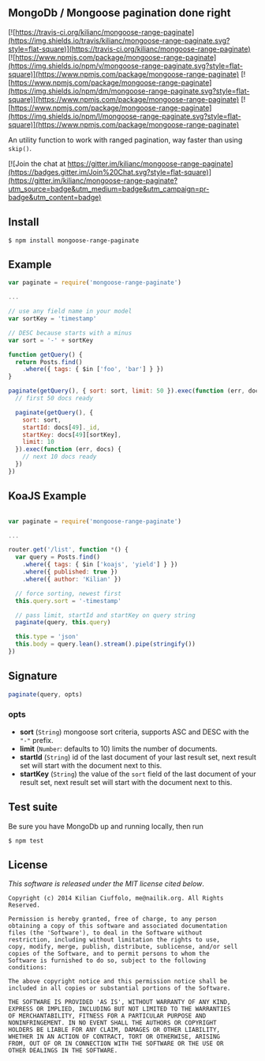 ## MongoDb / Mongoose pagination done right

[![https://travis-ci.org/kilianc/mongoose-range-paginate](https://img.shields.io/travis/kilianc/mongoose-range-paginate.svg?style=flat-square)](https://travis-ci.org/kilianc/mongoose-range-paginate)
[![https://www.npmjs.com/package/mongoose-range-paginate](https://img.shields.io/npm/v/mongoose-range-paginate.svg?style=flat-square)](https://www.npmjs.com/package/mongoose-range-paginate)
[![https://www.npmjs.com/package/mongoose-range-paginate](https://img.shields.io/npm/dm/mongoose-range-paginate.svg?style=flat-square)](https://www.npmjs.com/package/mongoose-range-paginate)
[![https://www.npmjs.com/package/mongoose-range-paginate](https://img.shields.io/npm/l/mongoose-range-paginate.svg?style=flat-square)](https://www.npmjs.com/package/mongoose-range-paginate)

An utility function to work with ranged pagination, way faster than using `skip()`.

[![Join the chat at https://gitter.im/kilianc/mongoose-range-paginate](https://badges.gitter.im/Join%20Chat.svg?style=flat-square)](https://gitter.im/kilianc/mongoose-range-paginate?utm_source=badge&utm_medium=badge&utm_campaign=pr-badge&utm_content=badge)

## Install

    $ npm install mongoose-range-paginate

## Example

```js
var paginate = require('mongoose-range-paginate')

...

// use any field name in your model
var sortKey = 'timestamp'

// DESC because starts with a minus
var sort = '-' + sortKey

function getQuery() {
  return Posts.find()
    .where({ tags: { $in ['foo', 'bar'] } })
}

paginate(getQuery(), { sort: sort, limit: 50 }).exec(function (err, docs) {
  // first 50 docs ready

  paginate(getQuery(), {
    sort: sort,
    startId: docs[49]._id,
    startKey: docs[49][sortKey],
    limit: 10
  }).exec(function (err, docs) {
    // next 10 docs ready
  })
})
```

## KoaJS Example

```js

var paginate = require('mongoose-range-paginate')

...

router.get('/list', function *() {
  var query = Posts.find()
    .where({ tags: { $in ['koajs', 'yield'] } })
    .where({ published: true })
    .where({ author: 'Kilian' })

  // force sorting, newest first
  this.query.sort = '-timestamp'

  // pass limit, startId and startKey on query string
  paginate(query, this.query)

  this.type = 'json'
  this.body = query.lean().stream().pipe(stringify())
})
```

## Signature

```js
paginate(query, opts)
```

### opts

* **sort** (`String`) mongoose sort criteria, supports ASC and DESC with the `"-"` prefix.
* **limit** (`Number`: defaults to 10) limits the number of documents.
* **startId** (`String`) id of the last document of your last result set, next result set will start with the document next to this.
* **startKey** (`String`) the value of the `sort` field of the last document of your result set, next result set will start with the document next to this.

## Test suite

Be sure you have MongoDb up and running locally, then run

    $ npm test

## License

_This software is released under the MIT license cited below_.

    Copyright (c) 2014 Kilian Ciuffolo, me@nailik.org. All Rights Reserved.

    Permission is hereby granted, free of charge, to any person
    obtaining a copy of this software and associated documentation
    files (the 'Software'), to deal in the Software without
    restriction, including without limitation the rights to use,
    copy, modify, merge, publish, distribute, sublicense, and/or sell
    copies of the Software, and to permit persons to whom the
    Software is furnished to do so, subject to the following
    conditions:

    The above copyright notice and this permission notice shall be
    included in all copies or substantial portions of the Software.

    THE SOFTWARE IS PROVIDED 'AS IS', WITHOUT WARRANTY OF ANY KIND,
    EXPRESS OR IMPLIED, INCLUDING BUT NOT LIMITED TO THE WARRANTIES
    OF MERCHANTABILITY, FITNESS FOR A PARTICULAR PURPOSE AND
    NONINFRINGEMENT. IN NO EVENT SHALL THE AUTHORS OR COPYRIGHT
    HOLDERS BE LIABLE FOR ANY CLAIM, DAMAGES OR OTHER LIABILITY,
    WHETHER IN AN ACTION OF CONTRACT, TORT OR OTHERWISE, ARISING
    FROM, OUT OF OR IN CONNECTION WITH THE SOFTWARE OR THE USE OR
    OTHER DEALINGS IN THE SOFTWARE.